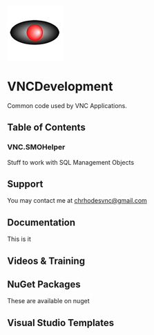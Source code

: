 <p>
  <img src="VNC.png">
</p>

# VNCDevelopment

Common code used by VNC Applications.

## Table of Contents
  
### VNC.SMOHelper

Stuff to work with SQL Management Objects
  
## Support

You may contact me at chrhodesvnc@gmail.com

## Documentation

This is it

## Videos &amp; Training

## NuGet Packages

These are available on nuget

## Visual Studio Templates